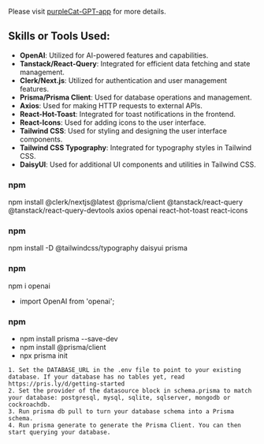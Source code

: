 Please visit [purpleCat-GPT-app](https://pruplecat-gpt-app.vercel.app) for more details.

## Skills or Tools Used:

- **OpenAI**: Utilized for AI-powered features and capabilities.
- **Tanstack/React-Query**: Integrated for efficient data fetching and state management.
- **Clerk/Next.js**: Utilized for authentication and user management features.
- **Prisma/Prisma Client**: Used for database operations and management.
- **Axios**: Used for making HTTP requests to external APIs.
- **React-Hot-Toast**: Integrated for toast notifications in the frontend.
- **React-Icons**: Used for adding icons to the user interface.
- **Tailwind CSS**: Used for styling and designing the user interface components.
- **Tailwind CSS Typography**: Integrated for typography styles in Tailwind CSS.
- **DaisyUI**: Used for additional UI components and utilities in Tailwind CSS.

### npm

npm install @clerk/nextjs@latest @prisma/client @tanstack/react-query @tanstack/react-query-devtools axios openai react-hot-toast react-icons

### npm

npm install -D @tailwindcss/typography daisyui prisma

### npm

npm i openai

- import OpenAI from 'openai';

### npm

- npm install prisma --save-dev
- npm install @prisma/client
- npx prisma init

```
1. Set the DATABASE_URL in the .env file to point to your existing database. If your database has no tables yet, read https://pris.ly/d/getting-started
2. Set the provider of the datasource block in schema.prisma to match your database: postgresql, mysql, sqlite, sqlserver, mongodb or cockroachdb.
3. Run prisma db pull to turn your database schema into a Prisma schema.
4. Run prisma generate to generate the Prisma Client. You can then start querying your database.
```

